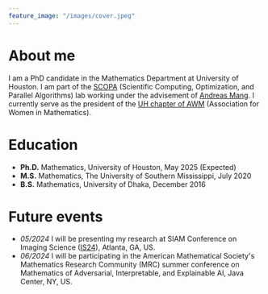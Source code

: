 ```yaml
---
feature_image: "/images/cover.jpeg"
---
```


<!-- No Title -->

# About me

I am a PhD candidate in the Mathematics Department at University of Houston. I am part of the [SCOPA](https://scopagroup.github.io) (Scientific Computing, Optimization, and Parallel Algorithms) lab working under the advisement of [Andreas Mang](https://www.math.uh.edu/~andreas/). I currently serve as the president of the [UH chapter of AWM](https://uhawm.wordpress.com) (Association for Women in Mathematics).

# Education

- **Ph.D.** Mathematics, University of Houston, May 2025 (Expected)
- **M.S.** Mathematics, The University of Southern Mississippi, July 2020
- **B.S.** Mathematics, University of Dhaka, December 2016

# Future events

- _05/2024_ I will be presenting my research at SIAM Conference on Imaging Science ([IS24](https://www.siam.org/conferences/cm/conference/is24)), Atlanta, GA, US.
- _06/2024_ I will be participating in the American Mathematical Society's Mathematics Research Community (MRC) summer conference on Mathematics of Adversarial, Interpretable, and Explainable AI, Java Center, NY, US.
